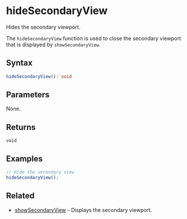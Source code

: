 # hideSecondaryView

Hides the secondary viewport.

The `hideSecondaryView` function is used to close the secondary viewport that
is displayed by `showSecondaryView`.

## Syntax

```typescript
hideSecondaryView(): void
```

## Parameters

None.

## Returns

`void`


## Examples

```javascript
// Hide the secondary view
hideSecondaryView();
```

## Related

- [showSecondaryView](/dsl/commands/showSecondaryView) - Displays the secondary viewport.

